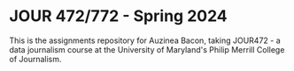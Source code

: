 # JOUR 472/772 - Spring 2024

This is the assignments repository for Auzinea Bacon, taking JOUR472 - a data journalism course at the University of Maryland's Philip Merrill College of Journalism. 